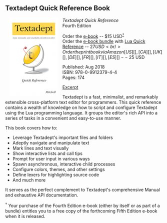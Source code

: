 ## Textadept Quick Reference Book

<script src="https://gumroad.com/js/gumroad.js"></script>

<div style="float: left; margin: 0 1em 0 1em;">
  <img src="images/quickref_small.png" alt="" style="border-width: 1px;"/>
</div>

*Textadept Quick Reference*<br/>
Fourth Edition

Order the <a href="https://gum.co/textadept_ebook" target="_blank">e-book</a> --
$15 USD<sup>[†](#note)</sup><br/>
Order the <a href="https://gum.co/qr_bundle" target="_blank">e-book bundle</a>
with [Lua Quick Reference][] -- $27 USD<br/>
Order the print book via Amazon [US][], [CA][], [UK][], [DE][], [FR][], [IT][],
[ES][] -- ~$25 USD

Published: Aug 2018<br/>
ISBN: 978-0-9912379-4-4<br/>
Pages: 174

[Excerpt][]

Textadept is a fast, minimalist, and remarkably extensible cross-platform text
editor for programmers. This quick reference contains a wealth of knowledge on
how to script and configure Textadept using the Lua programming language. It
groups the editor's rich API into a series of tasks in a convenient and
easy-to-use manner.

This book covers how to:

* Leverage Textadept's important files and folders
* Adeptly navigate and manipulate text
* Mark lines and text visually
* Show interactive lists and call tips
* Prompt for user input in various ways
* Spawn asynchronous, interactive child processes
* Configure colors, themes, and other settings
* Define lexers for highlighting source code
* And much more

It serves as the perfect complement to Textadept's comprehensive Manual and
exhaustive API documentation.

<a name="note"></a>
<sup>†</sup> Your purchase of the Fourth Edition e-book (either by itself or as
part of a bundle) entitles you to a free copy of the forthcoming Fifth Edition
e-book when it is released.

[Lua Quick Reference]: https://orbitalquark.github.io/lua-quick-reference
[US]: https://www.amazon.com/Textadept-Quick-Reference-Mitchell/dp/0991237943/
[CA]: https://www.amazon.ca/Textadept-Quick-Reference-Mitchell/dp/0991237943/
[UK]: https://www.amazon.co.uk/Textadept-Quick-Reference-Mitchell/dp/0991237943/
[DE]: https://www.amazon.de/Textadept-Quick-Reference-Mitchell/dp/0991237943/
[FR]: https://www.amazon.fr/Textadept-Quick-Reference-Mitchell/dp/0991237943/
[IT]: https://www.amazon.it/Textadept-Quick-Reference-Mitchell/dp/0991237943/
[ES]: https://www.amazon.es/Textadept-Quick-Reference-Mitchell/dp/0991237943/
[Excerpt]: https://github.com/orbitalquark/textadept/blob/default/docs/quickref_excerpt.pdf

